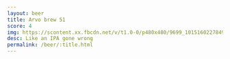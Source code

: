 ```yaml
---
layout: beer
title: Arvo brew 51
score: 4
img: https://scontent.xx.fbcdn.net/v/t1.0-0/p480x480/9699_10151602278498745_506265925_n.jpg?oh=67f5726b3330f133d8b5dc810a330a15&oe=59175829
desc: Like an IPA gone wrong
permalink: /beer/:title.html
---
```

